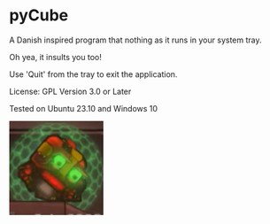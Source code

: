 # pyCube

A Danish inspired program that nothing as it runs in your system tray.

Oh yea, it insults you too!

Use 'Quit' from the tray to exit the application.

License: GPL Version 3.0 or Later

Tested on Ubuntu 23.10 and Windows 10

![cube.png](cube.png)

